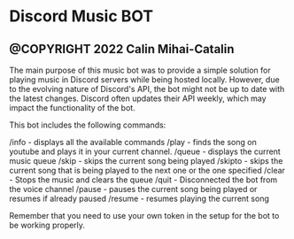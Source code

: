 # Discord Music BOT

@COPYRIGHT 2022 Calin Mihai-Catalin
--------------------------------------------------------------------------------

The main purpose of this music bot was to provide a simple solution for playing music in Discord servers while being hosted locally. 
However, due to the evolving nature of Discord's API, the bot might not be up to date with the latest changes. Discord often updates their API weekly, which may impact the functionality of the bot.

This bot includes the following commands:

/info - displays all the available commands 
/play - finds the song on youtube and plays it in your current channel.
/queue - displays the current music queue
/skip - skips the current song being played
/skipto - skips the current song that is being played to the next one or the one specified
/clear - Stops the music and clears the queue
/quit - Disconnected the bot from the voice channel
/pause - pauses the current song being played or resumes if already paused
/resume - resumes playing the current song

Remember that you need to use your own token in the setup for the bot to be working properly.
